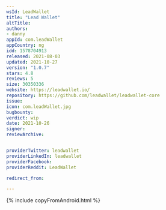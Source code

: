 ```yaml
---
wsId: LeadWallet
title: "Lead Wallet"
altTitle: 
authors:
- danny
appId: com.leadWallet
appCountry: ng
idd: 1578704913
released: 2021-08-03
updated: 2021-10-27
version: "1.0.7"
stars: 4.8
reviews: 5
size: 30350336
website: https://leadwallet.io/
repository: https://github.com/leadwallet/leadwallet-core
issue: 
icon: com.leadWallet.jpg
bugbounty: 
verdict: wip
date: 2021-10-26
signer: 
reviewArchive:


providerTwitter: leadwallet
providerLinkedIn: leadwallet
providerFacebook: 
providerReddit: LeadWallet

redirect_from:

---
```


{% include copyFromAndroid.html %}
